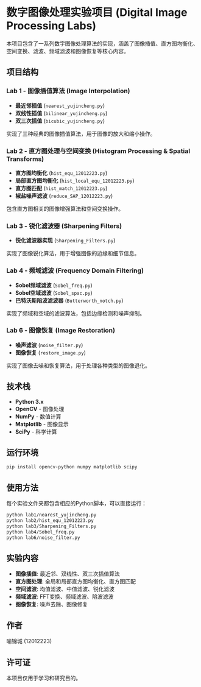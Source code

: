 # 数字图像处理实验项目 (Digital Image Processing Labs)

本项目包含了一系列数字图像处理算法的实现，涵盖了图像插值、直方图均衡化、空间变换、滤波、频域滤波和图像恢复等核心内容。

## 项目结构

### Lab 1 - 图像插值算法 (Image Interpolation)
- **最近邻插值** (`nearest_yujincheng.py`)
- **双线性插值** (`bilinear_yujincheng.py`) 
- **双三次插值** (`bicubic_yujincheng.py`)

实现了三种经典的图像插值算法，用于图像的放大和缩小操作。

### Lab 2 - 直方图处理与空间变换 (Histogram Processing & Spatial Transforms)
- **直方图均衡化** (`hist_equ_12012223.py`)
- **局部直方图均衡化** (`hist_local_equ_12012223.py`)
- **直方图匹配** (`hist_match_12012223.py`)
- **椒盐噪声滤波** (`reduce_SAP_12012223.py`)

包含直方图相关的图像增强算法和空间变换操作。

### Lab 3 - 锐化滤波器 (Sharpening Filters)
- **锐化滤波器实现** (`Sharpening_Filters.py`)

实现了图像锐化算法，用于增强图像的边缘和细节信息。

### Lab 4 - 频域滤波 (Frequency Domain Filtering)
- **Sobel频域滤波** (`Sobel_freq.py`)
- **Sobel空域滤波** (`Sobel_spac.py`)
- **巴特沃斯陷波滤波器** (`Butterworth_notch.py`)

实现了频域和空域的滤波算法，包括边缘检测和噪声抑制。

### Lab 6 - 图像恢复 (Image Restoration)
- **噪声滤波** (`noise_filter.py`)
- **图像恢复** (`restore_image.py`)

实现了图像去噪和恢复算法，用于处理各种类型的图像退化。

## 技术栈
- **Python 3.x**
- **OpenCV** - 图像处理
- **NumPy** - 数值计算
- **Matplotlib** - 图像显示
- **SciPy** - 科学计算

## 运行环境
```bash
pip install opencv-python numpy matplotlib scipy
```

## 使用方法
每个实验文件夹都包含相应的Python脚本，可以直接运行：
```bash
python lab1/nearest_yujincheng.py
python lab2/hist_equ_12012223.py
python lab3/Sharpening_Filters.py
python lab4/Sobel_freq.py
python lab6/noise_filter.py
```

## 实验内容
- **图像插值**: 最近邻、双线性、双三次插值算法
- **直方图处理**: 全局和局部直方图均衡化、直方图匹配
- **空间滤波**: 均值滤波、中值滤波、锐化滤波
- **频域滤波**: FFT变换、频域滤波、陷波滤波
- **图像恢复**: 噪声去除、图像修复

## 作者
喻锦城 (12012223)

## 许可证
本项目仅用于学习和研究目的。
